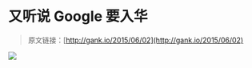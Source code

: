 # 又听说 Google 要入华

> 原文链接：[http://gank.io/2015/06/02](http://gank.io/2015/06/02)

![](http://ww1.sinaimg.cn/large/7a8aed7bgw1esojpl5gmgj20qo0hstbs.jpg)

